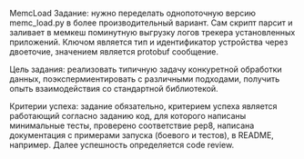 MemcLoad
Задание: 
нужно переделать однопоточную версию memc_load.py в более производительный вариант. 
Сам скрипт парсит и заливает в мемкеш поминутную выгрузку логов трекера установленных приложений. 
Ключом является тип и идентификатор устройства через двоеточие, значением являетcя protobuf сообщение.

Цель задания: 
реализовать типичную задачу конкуретной обработки данных,
поэкспермиентировать с различными подходами, получить опыть взаимодействия
со стандартной библиотекой.

Критерии успеха: 
задание обязательно, критерием успеха является работающий
согласно заданию код, для которого написаны минимальные тесты, проверено
соответствие pep8, написана документация с примерами запуска (боевого и
тестов), в README, например. 
Далее успешность определяется code review.
